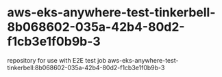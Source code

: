 # aws-eks-anywhere-test-tinkerbell-8b068602-035a-42b4-80d2-f1cb3e1f0b9b-3
repository for use with E2E test job aws-eks-anywhere-test-tinkerbell:8b068602-035a-42b4-80d2-f1cb3e1f0b9b-3
